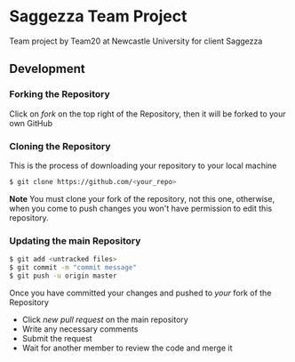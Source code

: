 # Saggezza Team Project
Team project by Team20 at Newcastle University for client Saggezza


## Development

### Forking the Repository
Click on *fork* on the top right of the Repository, then it will be forked to your own GitHub

### Cloning the Repository 
This is the process of downloading your repository to your local machine

```bash
$ git clone https://github.com/<your_repo>
```
**Note** You must clone your fork of the repository, not this one, otherwise, when you come to push changes you won't have permission to edit this repository.

### Updating the main Repository
```bash
$ git add <untracked files>
$ git commit -m "commit message"
$ git push -u origin master
```
Once you have committed your changes and pushed to *your* fork of the Repository
- Click *new pull request* on the main repository 
- Write any necessary comments
- Submit the request
- Wait for another member to review the code and merge it
